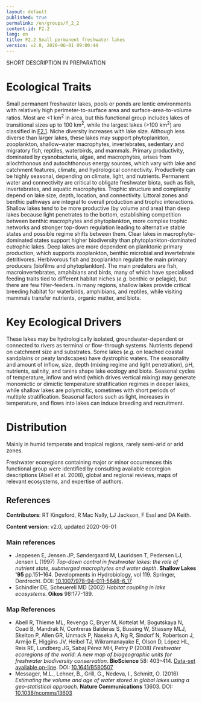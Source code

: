 ```yaml
---
layout: default
published: true
permalink: /en/groups/f_2_2
content-id: F2.2
lang: en
title: F2.2 Small permanent freshwater lakes
version: v2.0, 2020-06-01 09:00:44
---
```


SHORT DESCRIPTION IN PREPARATION

# Ecological Traits
 
Small permanent freshwater lakes, pools or ponds are lentic environments with relatively high perimeter-to-surface area and surface-area-to-volume ratios. Most are <1 km<sup>2</sup> in area, but this functional group includes lakes of transitional sizes up to 100 km<sup>2</sup>, while the largest lakes (>100 km<sup>2</sup>) are classified in [F2.1](/explore/groups/F2.1). Niche diversity increases with lake size. Although less diverse than larger lakes, these lakes may support phytoplankton, zooplankton, shallow-water macrophytes, invertebrates, sedentary and migratory fish, reptiles, waterbirds, and mammals. Primary productivity, dominated by cyanobacteria, algae, and macrophytes, arises from allochthonous and autochthonous energy sources, which vary with lake and catchment features, climate, and hydrological connectivity. Productivity can be highly seasonal, depending on climate, light, and nutrients. Permanent water and connectivity are critical to obligate freshwater biota, such as fish, invertebrates, and aquatic macrophytes. Trophic structure and complexity depend on lake size, depth, location, and connectivity. Littoral zones and benthic pathways are integral to overall production and trophic interactions. Shallow lakes tend to be more productive (by volume and area) than deep lakes because light penetrates to the bottom, establishing competition between benthic macrophytes and phytoplankton, more complex trophic networks and stronger top-down regulation leading to alternative stable states and possible regime shifts between them. Clear lakes in macrophyte-dominated states support higher biodiversity than phytoplankton-dominated eutrophic lakes.  Deep lakes are more dependent on planktonic primary production, which supports zooplankton, benthic microbial and invertebrate detritivores. Herbivorous fish and zooplankton regulate the main primary producers (biofilms and phytoplankton). The main predators are fish, macroinvertebrates, amphibians and birds, many of which have specialised feeding traits tied to different habitat niches (<i>e.g.</i> benthic or pelagic), but there are few filter-feeders. In many regions, shallow lakes provide critical breeding habitat for waterbirds, amphibians, and reptiles, while visiting mammals transfer nutrients, organic matter, and biota.
 
# Key Ecological Drivers
 
These lakes may be hydrologically isolated, groundwater-dependent or connected to rivers as terminal or flow-through systems. Nutrients depend on catchment size and substrates. Some lakes (<i>e.g.</i> on leached coastal sandplains or peaty landscapes) have dystrophic waters. The seasonality and amount of inflow, size, depth (mixing regime and light penetration), pH, nutrients, salinity, and tanins shape lake ecology and biota. Seasonal cycles of temperature, inflow and wind (which drives vertical mixing) may generate monomictic or dimictic temperature stratification regimes in deeper lakes, while shallow lakes are polymicitic, sometimes with short periods of multiple stratification. Seasonal factors such as light, increases in temperature, and flows into lakes can induce breeding and recruitment.
 
# Distribution
 
Mainly in humid temperate and tropical regions, rarely semi-arid or arid zones.

Freshwater ecoregions containing major or minor occurrences this functional group were identified by consulting available ecoregion descriptions (Abell et al. 2008), global and regional reviews, maps of relevant ecosystems, and expertise of authors.

## References

**Contributors**: RT Kingsford, R Mac Nally, LJ Jackson, F Essl and DA Keith.

**Content version**: v2.0, updated 2020-06-01

### Main references
* Jeppesen E, Jensen JP, Søndergaard M, Lauridsen T, Pedersen LJ, Jensen L  (1997) *Top-down control in freshwater lakes: the role of nutrient state, submerged macrophytes and water depth*. **Shallow Lakes '95** pp.151–164. Developments in Hydrobiology, vol 119. Springer, Dordrecht. DOI: [10.1007/978-94-011-5648-6_17](http://doi.org/10.1007/978-94-011-5648-6_17)
* Schindler DE, Scheuerell MD  (2002) *Habitat coupling in lake ecosystems*. **Oikos** 98:177-189.

### Map References
* Abell R, Thieme ML, Revenga C, Bryer M, Kottelat M, Bogutskaya N, Coad B, Mandrak N, Contreras Balderas S, Bussing W, Stiassny MLJ, Skelton P, Allen GR, Unmack P, Naseka A, Ng R, Sindorf N, Robertson J, Armijo E, Higgins JV, Heibel TJ, Wikramanayake E, Olson D, López HL, Reis RE, Lundberg JG, Sabaj Pérez MH, Petry P  (2008) *Freshwater ecoregions of the world: A new map of biogeographic units for freshwater biodiversity conservation*. **BioScience** 58: 403–414. [Data-set available on-line](http://www.feow.org). DOI: [10.1641/B580507](http://doi.org/10.1641/B580507)
* Messager, M.L., Lehner, B., Grill, G., Nedeva, I., Schmitt, O.  (2016) *Estimating the volume and age of water stored in global lakes using a geo-statistical approach*. **Nature Communications** 13603. DOI: [10.1038/ncomms13603](http://doi.org/10.1038/ncomms13603)


